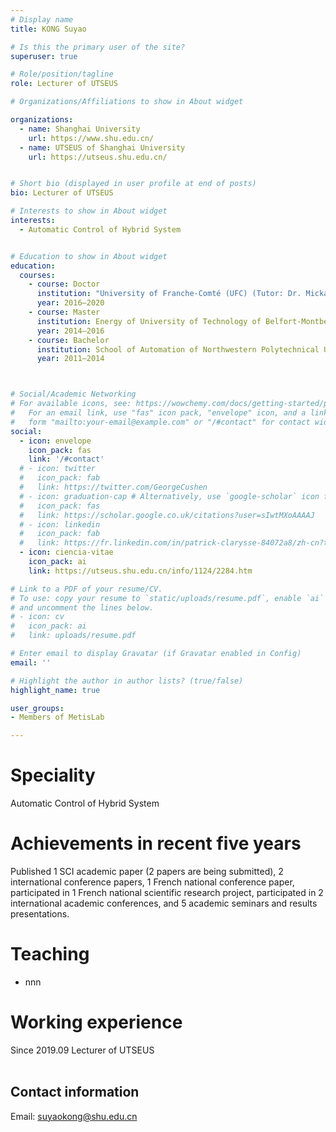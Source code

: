 ```yaml
---
# Display name
title: KONG Suyao

# Is this the primary user of the site?
superuser: true

# Role/position/tagline
role: Lecturer of UTSEUS

# Organizations/Affiliations to show in About widget

organizations:
  - name: Shanghai University
    url: https://www.shu.edu.cn/
  - name: UTSEUS of Shanghai University
    url: https://utseus.shu.edu.cn/ 


# Short bio (displayed in user profile at end of posts)
bio: Lecturer of UTSEUS

# Interests to show in About widget
interests:
  - Automatic Control of Hybrid System


# Education to show in About widget
education:
  courses:
    - course: Doctor
      institution: "University of Franche-Comté (UFC) (Tutor: Dr. Mickaël HILAIRET0"
      year: 2016–2020
    - course: Master
      institution: Energy of University of Technology of Belfort-Montbéliard (UTBM) (3+2 Engineer project)
      year: 2014–2016
    - course: Bachelor
      institution: School of Automation of Northwestern Polytechnical University
      year: 2011–2014



# Social/Academic Networking
# For available icons, see: https://wowchemy.com/docs/getting-started/page-builder/#icons
#   For an email link, use "fas" icon pack, "envelope" icon, and a link in the
#   form "mailto:your-email@example.com" or "/#contact" for contact widget.
social:
  - icon: envelope
    icon_pack: fas
    link: '/#contact'
  # - icon: twitter
  #   icon_pack: fab
  #   link: https://twitter.com/GeorgeCushen
  # - icon: graduation-cap # Alternatively, use `google-scholar` icon from `ai` icon pack
  #   icon_pack: fas
  #   link: https://scholar.google.co.uk/citations?user=sIwtMXoAAAAJ
  # - icon: linkedin
  #   icon_pack: fab
  #   link: https://fr.linkedin.com/in/patrick-clarysse-84072a8/zh-cn?trk=people-guest_people_search-card
  - icon: ciencia-vitae
    icon_pack: ai
    link: https://utseus.shu.edu.cn/info/1124/2284.htm

# Link to a PDF of your resume/CV.
# To use: copy your resume to `static/uploads/resume.pdf`, enable `ai` icons in `params.toml`,
# and uncomment the lines below.
# - icon: cv
#   icon_pack: ai
#   link: uploads/resume.pdf

# Enter email to display Gravatar (if Gravatar enabled in Config)
email: ''

# Highlight the author in author lists? (true/false)
highlight_name: true

user_groups:
- Members of MetisLab

---
```


# Speciality
Automatic Control of Hybrid System

# Achievements in recent five years

Published 1 SCI academic paper (2 papers are being submitted), 2 international conference papers, 1 French national conference paper, participated in 1 French national scientific research project, participated in 2 international academic conferences, and 5 academic seminars and results presentations.


# Teaching
- nnn

# Working experience
   Since 2019.09   Lecturer of UTSEUS<br><br>

## Contact information

Email: suyaokong@shu.edu.cn
